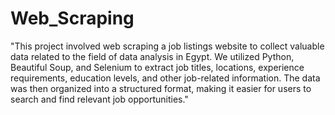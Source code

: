# Web_Scraping
"This project involved web scraping a job listings website to collect valuable data related to the field of data analysis in Egypt.
We utilized Python, Beautiful Soup, and Selenium to extract job titles, locations, experience requirements, education levels, and other job-related information. 
The data was then organized into a structured format, making it easier for users to search and find relevant job opportunities."
